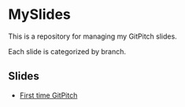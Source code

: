 # MySlides

This is a repository for managing my GitPitch slides.

Each slide is categorized by branch.

## Slides

- [First time GitPitch](https://gitpitch.com/k-motoyan/MySlides/?p=glpgs-FirstTimeGitPitch)